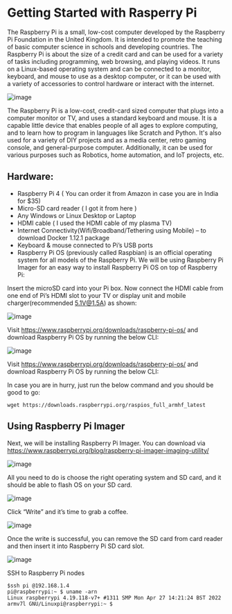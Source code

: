 # Getting Started with Rasperry Pi


The Raspberry Pi is a small, low-cost computer developed by the Raspberry Pi Foundation in the United Kingdom. It is intended to promote the teaching of basic computer science in schools and developing countries. The Raspberry Pi is about the size of a credit card and can be used for a variety of tasks including programming, web browsing, and playing videos. It runs on a Linux-based operating system and can be connected to a monitor, keyboard, and mouse to use as a desktop computer, or it can be used with a variety of accessories to control hardware or interact with the internet.


![image](https://user-images.githubusercontent.com/34368930/213512727-55a6c943-b272-4ed8-a105-42ae3cb212ae.png)


The Raspberry Pi is a low-cost, credit-card sized computer that plugs into a computer monitor or TV, and uses a standard keyboard and mouse. It is a capable little device that enables people of all ages to explore computing, and to learn how to program in languages like Scratch and Python. It's also used for a variety of DIY projects and as a media center, retro gaming console, and general-purpose computer. Additionally, it can be used for various purposes such as Robotics, home automation, and IoT projects, etc.

## Hardware:

- Raspberry Pi 4 ( You can order it from Amazon in case you are in India for $35)
- Micro-SD card reader ( I got it from here )
- Any Windows or Linux Desktop or Laptop
- HDMI cable ( I used the HDMI cable of my plasma TV)
- Internet Connectivity(Wifi/Broadband/Tethering using Mobile) – to download Docker 1.12.1 package
- Keyboard & mouse connected to Pi’s USB ports
- Raspberry Pi OS (previously called Raspbian) is an official operating system for all models of the Raspberry Pi. We will be using Raspberry Pi Imager for an easy way to install Raspberry Pi OS on top of Raspberry Pi:


Insert the microSD card into your Pi box. Now connect the HDMI cable  from one end of Pi’s HDMI slot to your TV or display unit and mobile charger(recommended 5.1V@1.5A) as shown:

![image](https://user-images.githubusercontent.com/34368930/213512832-43cf2b50-4616-459a-bf07-25f8ce8ca131.png)


Visit https://www.raspberrypi.org/downloads/raspberry-pi-os/ and download Raspberry Pi OS by running the below CLI:

![image](https://user-images.githubusercontent.com/34368930/213496059-42b7a361-4d3e-4cad-a9a5-0d40355bd305.png)

Visit https://www.raspberrypi.org/downloads/raspberry-pi-os/ and download Raspberry Pi OS by running the below CLI:


In case you are in hurry, just run the below command and you should be good to go:

```
wget https://downloads.raspberrypi.org/raspios_full_armhf_latest﻿
```

## Using Raspberry Pi Imager

Next, we will be installing Raspberry Pi Imager. You can download via https://www.raspberrypi.org/blog/raspberry-pi-imager-imaging-utility/

![image](https://user-images.githubusercontent.com/34368930/213496144-ab75ac09-9825-4c0f-ba9b-362b421107bb.png)



All you need to do is choose the right operating system and SD card, and it should be able to flash OS on your SD card.

![image](https://user-images.githubusercontent.com/34368930/213496175-1769771c-21e2-47d8-9dfb-e2f0930bac90.png)


Click “Write” and it’s time to grab a coffee.

![image](https://user-images.githubusercontent.com/34368930/213496214-9e30a0d3-a081-490f-baa5-ae620cf3539e.png)



Once the write is successful, you can remove the SD card from card reader and then insert it into Raspberry Pi SD card slot.

![image](https://user-images.githubusercontent.com/34368930/213496254-bad1b6d7-41af-4852-896d-ef2334136bff.png)


SSH to Raspberry Pi nodes

```
$ssh pi @192.168.1.4
pi@raspberrypi:~ $ uname -arn
Linux raspberrypi 4.19.118-v7+ #1311 SMP Mon Apr 27 14:21:24 BST 2022 armv7l GNU/Linuxpi@raspberrypi:~ $
```
